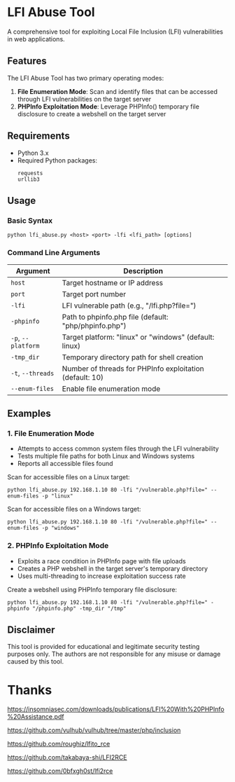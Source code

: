 # LFI Abuse Tool

A comprehensive tool for exploiting Local File Inclusion (LFI) vulnerabilities in web applications.

## Features

The LFI Abuse Tool has two primary operating modes:

1. **File Enumeration Mode**: Scan and identify files that can be accessed through LFI vulnerabilities on the target server
2. **PHPInfo Exploitation Mode**: Leverage PHPInfo() temporary file disclosure to create a webshell on the target server

## Requirements

- Python 3.x
- Required Python packages:
  ```
  requests
  urllib3
  ```

## Usage

### Basic Syntax

```
python lfi_abuse.py <host> <port> -lfi <lfi_path> [options]
```

### Command Line Arguments

| Argument | Description |
|----------|-------------|
| `host` | Target hostname or IP address |
| `port` | Target port number |
| `-lfi` | LFI vulnerable path (e.g., "/lfi.php?file=") |
| `-phpinfo` | Path to phpinfo.php file (default: "php/phpinfo.php") |
| `-p`, `--platform` | Target platform: "linux" or "windows" (default: linux) |
| `-tmp_dir` | Temporary directory path for shell creation |
| `-t`, `--threads` | Number of threads for PHPInfo exploitation (default: 10) |
| `--enum-files` | Enable file enumeration mode |

## Examples

### 1. File Enumeration Mode
- Attempts to access common system files through the LFI vulnerability
- Tests multiple file paths for both Linux and Windows systems
- Reports all accessible files found

Scan for accessible files on a Linux target:
```
python lfi_abuse.py 192.168.1.10 80 -lfi "/vulnerable.php?file=" --enum-files -p "linux"
```

Scan for accessible files on a Windows target:
```
python lfi_abuse.py 192.168.1.10 80 -lfi "/vulnerable.php?file=" --enum-files -p "windows"
```

### 2. PHPInfo Exploitation Mode
- Exploits a race condition in PHPInfo page with file uploads
- Creates a PHP webshell in the target server's temporary directory
- Uses multi-threading to increase exploitation success rate

Create a webshell using PHPInfo temporary file disclosure:
```
python lfi_abuse.py 192.168.1.10 80 -lfi "/vulnerable.php?file=" -phpinfo "/phpinfo.php" -tmp_dir "/tmp"
```

## Disclaimer

This tool is provided for educational and legitimate security testing purposes only. The authors are not responsible for any misuse or damage caused by this tool.

# Thanks

https://insomniasec.com/downloads/publications/LFI%20With%20PHPInfo%20Assistance.pdf

https://github.com/vulhub/vulhub/tree/master/php/inclusion

https://github.com/roughiz/lfito_rce

https://github.com/takabaya-shi/LFI2RCE

https://github.com/0bfxgh0st/lfi2rce

